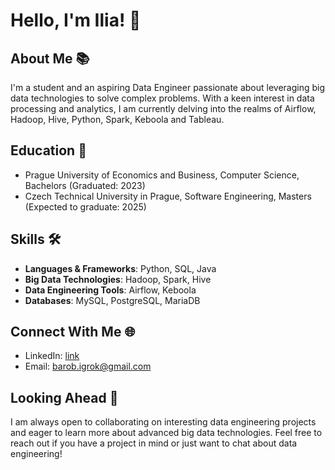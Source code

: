 # Hello, I'm Ilia! 👋

## About Me 📚
I'm a student and an aspiring Data Engineer passionate about leveraging big data technologies to solve complex problems. With a keen interest in data processing and analytics, I am currently delving into the realms of Airflow, Hadoop, Hive, Python, Spark, Keboola and Tableau.

## Education 🏫
- Prague University of Economics and Business, Computer Science, Bachelors (Graduated: 2023)
- Czech Technical University in Prague, Software Engineering, Masters (Expected to graduate: 2025)

## Skills 🛠️
- **Languages & Frameworks**: Python, SQL, Java
- **Big Data Technologies**: Hadoop, Spark, Hive
- **Data Engineering Tools**: Airflow, Keboola
- **Databases**: MySQL, PostgreSQL, MariaDB

## Connect With Me 🌐
- LinkedIn: [link](https://www.linkedin.com/in/ilia-maksimenko-7349171b0/)
- Email: barob.igrok@gmail.com

## Looking Ahead 🔭
I am always open to collaborating on interesting data engineering projects and eager to learn more about advanced big data technologies. Feel free to reach out if you have a project in mind or just want to chat about data engineering!


